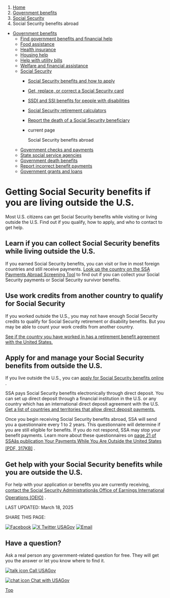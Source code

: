 1. [Home](/)
2. [Government benefits](/benefits)
3. [Social Security](/social-security)
4. Social Security benefits abroad

* [Government benefits](/benefits)
  + [Find government benefits and financial help](/benefit-finder)
  + [Food assistance](/food-help)
  + [Health insurance](/health-insurance)
  + [Housing help](/housing-help)
  + [Help with utility bills](/help-with-utility-bills)
  + [Welfare and financial assistance](/welfare-and-financial-assistance)
  + [Social Security](/social-security)
    - [Social Security benefits and how to apply](/what-is-social-security)
    - [Get, replace, or correct a Social Security card](/social-security-card)
    - [SSDI and SSI benefits for people with disabilities](/social-security-disability)
    - [Social Security retirement calculators](/social-security-calculators)
    - [Report the death of a Social Security beneficiary](/social-security-report-a-death)
    - current page

      Social Security benefits abroad
  + [Government checks and payments](/government-checks-payments)
  + [State social service agencies](/state-social-services)
  + [Government death benefits](/government-death-benefits)
  + [Report incorrect benefit payments](/report-incorrect-benefit-payments)
  + [Government grants and loans](/government-grants-and-loans)

Getting Social Security benefits if you are living outside the U.S.
===================================================================

Most U.S. citizens can get Social Security benefits while visiting or living outside the U.S. Find out if you qualify, how to apply, and who to contact to get help.

**Learn if you can collect Social Security benefits while living outside the U.S.**
-----------------------------------------------------------------------------------

If you earned Social Security benefits, you can visit or live in most foreign countries and still receive payments.
[Look up the country on the SSA Payments Abroad Screening Tool](https://www.ssa.gov/international/payments_outsideUS.html)
to find out if you can collect your Social Security payments or Social Security survivor benefits.

**Use work credits from another country to qualify for Social Security**
------------------------------------------------------------------------

If you worked outside the U.S., you may not have enough Social Security credits to qualify for Social Security retirement or disability benefits. But you may be able to count your work credits from another country.

[See if the country you have worked in has a retirement benefit agreement with the United States.](https://www.ssa.gov/international/agreements_overview.html)

**Apply for and manage your Social Security benefits from outside the U.S.**
----------------------------------------------------------------------------

If you live outside the U.S., you can
[apply for Social Security benefits online](https://www.ssa.gov/apply)
.

SSA pays Social Security benefits electronically through direct deposit. You can set up direct deposit through a financial institution in the U.S. or any country which has an international direct deposit agreement with the U.S.
[Get a list of countries and territories that allow direct deposit payments.](https://www.ssa.gov/international/countrylist6.htm)

Once you begin receiving Social Security benefits abroad, SSA will send you a questionnaire every 1 to 2 years. This questionnaire will determine if you are still eligible for benefits. If you do not respond, SSA may stop your benefit payments. Learn more about these questionnaires on
[page 21 of SSAâs publication Your Payments While You Are Outside the United States [PDF, 317KB]](https://www.ssa.gov/pubs/EN-05-10137.pdf)
.

**Get help with your Social Security benefits while you are outside the U.S.**
------------------------------------------------------------------------------

For help with your application or benefits you are currently receiving,
[contact the Social Security Administrationâs Office of Earnings International Operations (OEIO)](https://www.ssa.gov/foreign/)
.

LAST UPDATED:
March 18, 2025

SHARE THIS PAGE:

[![Facebook](/themes/custom/usagov/images/social-media-icons/Facebook_Icon.svg)](https://www.facebook.com/sharer/sharer.php?u=https://www.usa.gov/social-security-abroad&v=3)
[![X Twitter USAGov](/themes/custom/usagov/images/social-media-icons/X_Twitter_Icon.svg?version=2)](https://twitter.com/intent/tweet?source=webclient&text=https://www.usa.gov/social-security-abroad)
[![Email](/themes/custom/usagov/images/social-media-icons/Email_Icon.svg?version=2)](mailto:?subject=https://www.usa.gov/social-security-abroad)

Have a question?
----------------

Ask a real person any government-related question for free. They will get you the answer or let you know where to find it.

[![talk icon](/themes/custom/usagov/images/ICONS_talk.png)
Call USAGov](/phone)

[![chat icon](/themes/custom/usagov/images/ICONS_chat.png)
Chat with USAGov](/chat)

[Top](#main-content)